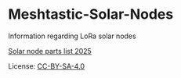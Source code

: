# Meshtastic-Solar-Nodes
Information regarding LoRa solar nodes

[Solar node parts list 2025](https://github.com/TheBamse/Meshtastic-Solar-Nodes/edit/main/partslist_2025.md)

License: [CC-BY-SA-4.0](https://creativecommons.org/licenses/by/4.0/)
